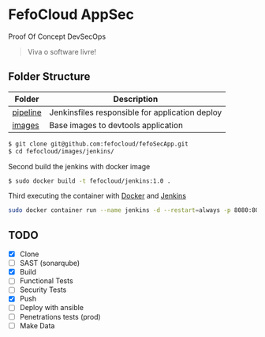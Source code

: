# FefoCloud AppSec
Proof Of Concept DevSecOps
> Viva o software livre!

## Folder Structure
|Folder|Description|
|---|---|
|[pipeline](pipeline)| Jenkinsfiles responsible for application deploy|
|[images](images)| Base images to devtools application|

```sh
$ git clone git@github.com:fefocloud/fefoSecApp.git
$ cd fefocloud/images/jenkins/
```
Second build the jenkins with docker image
```sh 
$ sudo docker build -t fefocloud/jenkins:1.0 .
```
Third executing the container with [Docker](http://docker.io) and [Jenkins](http://jenkins.io)

```sh
sudo docker container run --name jenkins -d --restart=always -p 8080:8080 -p 50000:50000 -u 0 -v jenkins_home:/var/jenkins_home fefocloud/jenkins:1.0
```
## TODO
- [x] Clone
- [ ] SAST (sonarqube)
- [x] Build
- [ ] Functional Tests
- [ ] Security Tests
- [x] Push
- [ ] Deploy with ansible
- [ ] Penetrations tests (prod)
- [ ] Make Data
